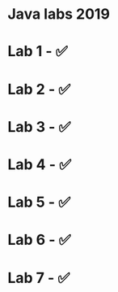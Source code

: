 # Java labs 2019
# Lab 1 - ✅ 
# Lab 2 - ✅ 
# Lab 3 - ✅ 
# Lab 4 - ✅ 
# Lab 5 - ✅ 
# Lab 6 - ✅ 
# Lab 7 - ✅ 
